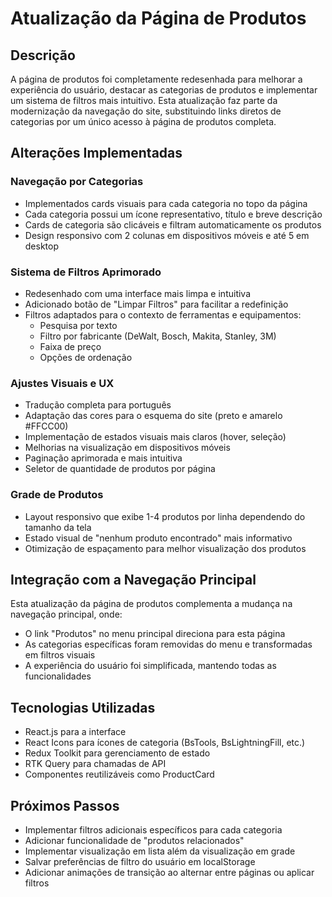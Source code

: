 # Atualização da Página de Produtos

## Descrição
A página de produtos foi completamente redesenhada para melhorar a experiência do usuário, destacar as categorias de produtos e implementar um sistema de filtros mais intuitivo. Esta atualização faz parte da modernização da navegação do site, substituindo links diretos de categorias por um único acesso à página de produtos completa.

## Alterações Implementadas

### Navegação por Categorias
- Implementados cards visuais para cada categoria no topo da página
- Cada categoria possui um ícone representativo, título e breve descrição
- Cards de categoria são clicáveis e filtram automaticamente os produtos
- Design responsivo com 2 colunas em dispositivos móveis e até 5 em desktop

### Sistema de Filtros Aprimorado
- Redesenhado com uma interface mais limpa e intuitiva
- Adicionado botão de "Limpar Filtros" para facilitar a redefinição
- Filtros adaptados para o contexto de ferramentas e equipamentos:
  - Pesquisa por texto
  - Filtro por fabricante (DeWalt, Bosch, Makita, Stanley, 3M)
  - Faixa de preço
  - Opções de ordenação

### Ajustes Visuais e UX
- Tradução completa para português
- Adaptação das cores para o esquema do site (preto e amarelo #FFCC00)
- Implementação de estados visuais mais claros (hover, seleção)
- Melhorias na visualização em dispositivos móveis
- Paginação aprimorada e mais intuitiva
- Seletor de quantidade de produtos por página

### Grade de Produtos
- Layout responsivo que exibe 1-4 produtos por linha dependendo do tamanho da tela
- Estado visual de "nenhum produto encontrado" mais informativo
- Otimização de espaçamento para melhor visualização dos produtos

## Integração com a Navegação Principal
Esta atualização da página de produtos complementa a mudança na navegação principal, onde:
- O link "Produtos" no menu principal direciona para esta página
- As categorias específicas foram removidas do menu e transformadas em filtros visuais
- A experiência do usuário foi simplificada, mantendo todas as funcionalidades

## Tecnologias Utilizadas
- React.js para a interface
- React Icons para ícones de categoria (BsTools, BsLightningFill, etc.)
- Redux Toolkit para gerenciamento de estado
- RTK Query para chamadas de API
- Componentes reutilizáveis como ProductCard

## Próximos Passos
- Implementar filtros adicionais específicos para cada categoria
- Adicionar funcionalidade de "produtos relacionados"
- Implementar visualização em lista além da visualização em grade
- Salvar preferências de filtro do usuário em localStorage
- Adicionar animações de transição ao alternar entre páginas ou aplicar filtros 